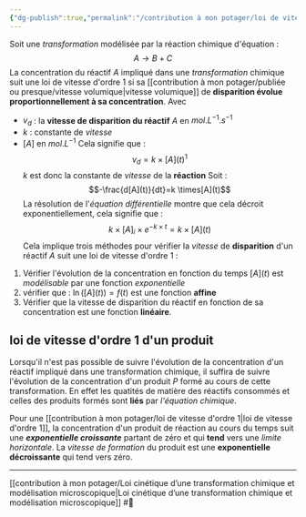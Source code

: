 ```yaml
---
{"dg-publish":true,"permalink":"/contribution à mon potager/loi de vitesse d'ordre 1/"}
---
```


Soit une *transformation* modélisée par la réaction chimique d'équation : $$A \to B+C$$La concentration du réactif $A$ impliqué dans une *transformation* chimique suit une loi de vitesse d'ordre 1 si sa [[contribution à mon potager/publiée ou presque/vitesse volumique\|vitesse volumique]] de **disparition évolue proportionnellement à sa concentration**. Avec 
- $v_{d}$ : la **vitesse de disparition du réactif** $A$ en $mol.L^{-1}.s ^{-1}$
- $k$ : constante de *vitesse*
- $[A] \text{ en } mol.L^{-1}$
Cela signifie que :
$$v_{d}=k \times [A](t)^{1}$$ $k$ est donc la constante de *vitesse* de la **réaction**
Soit : $$-\frac{d[A](t)}{dt}=k \times[A](t)$$
La résolution de l'*équation différentielle* montre que cela décroit exponentiellement, cela signifie que : $$k \times [A]_{i} \times e^{-k \times t}=k \times [A](t)$$
Cela implique trois méthodes pour vérifier la *vitesse* de **disparition** d'un réactif $A$ suit une loi de vitesse d'ordre 1 :
1. Vérifier l'évolution de la concentration en fonction du temps $[A](t)$ est *modélisable* par une fonction *exponentielle*
2. vérifier que : $\ln([A](t))=f(t)$ est une fonction **affine**
3. Vérifier que la vitesse de disparition du réactif en fonction de sa concentration est une fonction **linéaire**.
## loi de vitesse d'ordre 1 d'un produit
Lorsqu'il n'est pas possible de suivre l'évolution de la concentration d'un réactif impliqué dans une transformation chimique, il suffira de suivre l'évolution de la concentration d'un produit $P$ formé au cours de cette transformation. En effet les quatités de matière des réactifs consommés et celles des produits formés sont **liés** par *l'équation chimique*.

Pour une [[contribution à mon potager/loi de vitesse d'ordre 1\|loi de vitesse d'ordre 1]], la concentration d'un produit de réaction au cours du temps suit une ***exponentielle croissante*** partant de zéro et qui **tend** vers une *limite horizontale*. La *vitesse de formation* du produit est une **exponentielle décroissante** qui tend vers zéro.

---
[[contribution à mon potager/Loi cinétique d’une transformation chimique et modélisation microscopique\|Loi cinétique d’une transformation chimique et modélisation microscopique]] #🌲 